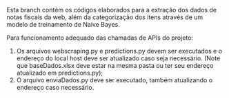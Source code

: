 Esta branch contém os códigos elaborados para a extração dos dados de notas fiscais da web, além da
categorização dos itens através de um modelo de treinamento de Naive Bayes.

Para funcionamento adequado das chamadas de APIs do projeto:
1. Os arquivos webscraping.py e predictions.py devem ser executados e o endereço do local host deve ser
   atualizado caso seja necessário.
   (Note que baseDados.xlsx deve estar na mesma pasta ou ter seu endereço atualizado em predictions.py);
2. O arquivo enviaDados.py deve ser executado, também atualizando o endereço caso necessário.
